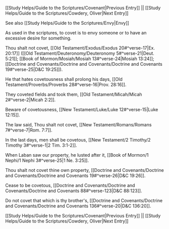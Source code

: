 [[Study Helps/Guide to the Scriptures/Covenant|Previous Entry]]  ||  [[Study Helps/Guide to the Scriptures/Cowdery, Oliver|Next Entry]]

 See also [[Study Helps/Guide to the Scriptures/Envy|Envy]]

 As used in the scriptures, to covet is to envy someone or to have an excessive desire for something.

 Thou shalt not covet, [[Old Testament/Exodus/Exodus 20#^verse-17|Ex. 20:17]] ([[Old Testament/Deuteronomy/Deuteronomy 5#^verse-21|Deut. 5:21]]; [[Book of Mormon/Mosiah/Mosiah 13#^verse-24|Mosiah 13:24]]; [[Doctrine and Covenants/Doctrine and Covenants/Doctrine and Covenants 19#^verse-25|D&C 19:25]]).

 He that hates covetousness shall prolong his days, [[Old Testament/Proverbs/Proverbs 28#^verse-16|Prov. 28:16]].

 They coveted fields and took them, [[Old Testament/Micah/Micah 2#^verse-2|Micah 2:2]].

 Beware of covetousness, [[New Testament/Luke/Luke 12#^verse-15|Luke 12:15]].

 The law said, Thou shalt not covet, [[New Testament/Romans/Romans 7#^verse-7|Rom. 7:7]].

 In the last days, men shall be covetous, [[New Testament/2 Timothy/2 Timothy 3#^verse-1|2 Tim. 3:1-2]].

 When Laban saw our property, he lusted after it, [[Book of Mormon/1 Nephi/1 Nephi 3#^verse-25|1 Ne. 3:25]].

 Thou shalt not covet thine own property, [[Doctrine and Covenants/Doctrine and Covenants/Doctrine and Covenants 19#^verse-26|D&C 19:26]].

 Cease to be covetous, [[Doctrine and Covenants/Doctrine and Covenants/Doctrine and Covenants 88#^verse-123|D&C 88:123]].

 Do not covet that which is thy brother's, [[Doctrine and Covenants/Doctrine and Covenants/Doctrine and Covenants 136#^verse-20|D&C 136:20]].

[[Study Helps/Guide to the Scriptures/Covenant|Previous Entry]]  ||  [[Study Helps/Guide to the Scriptures/Cowdery, Oliver|Next Entry]]